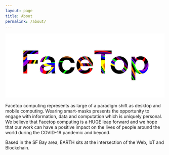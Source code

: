 ```yaml
---
layout: page
title: About
permalink: /about/
---
```


![Facetop logo](/assets/facetop_logo.jpg)

Facetop computing represents as large of a paradigm shift as desktop and mobile computing. Wearing smart-masks presents the opportunity to engage with information, data and computation which is uniquely personal. We believe that Facetop computing is a HUGE leap forward and we hope that our work can have a positive impact on the lives of people around the world during the COVID-19 pandemic and beyond.

Based in the SF Bay area, EARTH sits at the intersection of the Web, IoT and Blockchain.
